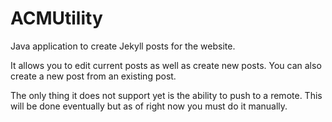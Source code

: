 # ACMUtility
Java application to create Jekyll posts for the website.  

It allows you to edit current posts as well as create new posts.  You can also create a new post from an existing post.  

The only thing it does not support yet is the ability to push to a remote.  This will be done eventually but as of right now you must do it manually.

